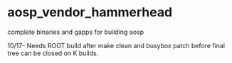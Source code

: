 aosp_vendor_hammerhead
======================

complete binaries and gapps for building aosp


10/17- Needs ROOT build after make clean and busybox patch before final tree can be closed on K builds.

